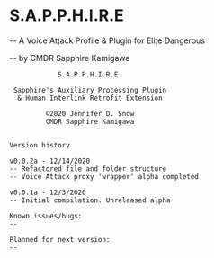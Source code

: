 # S.A.P.P.H.I.R.E
-- A Voice Attack Profile & Plugin for Elite Dangerous

-- by CMDR Sapphire Kamigawa


                S.A.P.P.H.I.R.E.

     Sapphire's Auxiliary Processing Plugin
      & Human Interlink Retrofit Extension 

             ©2020 Jennifer D. Snow
             CMDR Sapphire Kamigawa


    Version history

    v0.0.2a - 12/14/2020
    -- Refactored file and folder structure
    -- Voice Attack proxy 'wrapper' alpha completed

    v0.0.1a - 12/3/2020
    -- Initial compilation. Unreleased alpha

    Known issues/bugs:
    -- 

    Planned for next version:
    -- 

